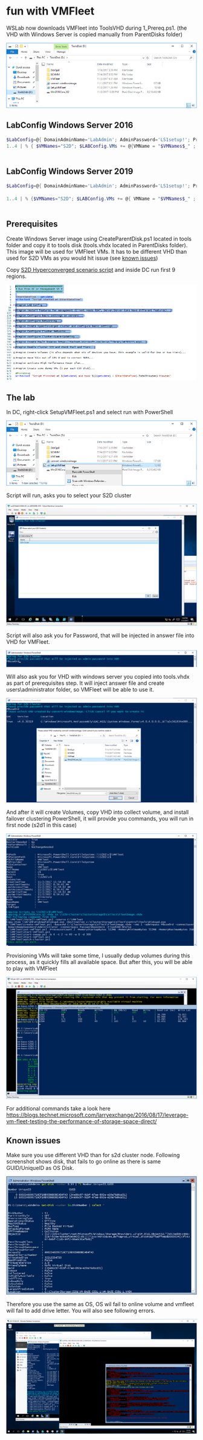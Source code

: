 # fun with VMFleet

WSLab now downloads VMFleet into ToolsVHD during 1_Prereq.ps1. (the VHD with Windows Server is copied manually from ParentDisks folder)

![](/Scenarios/VMFleet/Screenshots/ToolsVHD.png)

## LabConfig Windows Server 2016

```PowerShell
$LabConfig=@{ DomainAdminName='LabAdmin'; AdminPassword='LS1setup!'; Prefix = 'WSLab-'; SwitchName = 'LabSwitch'; DCEdition='4'; AdditionalNetworksConfig=@(); VMs=@()}
1..4 | % { $VMNames="S2D"; $LABConfig.VMs += @{VMName = "$VMNames$_" ; Configuration = 'S2D' ; ParentVHD = 'Win2016Core_G2.vhdx'; SSDNumber = 0; SSDSize=800GB ; HDDNumber = 12; HDDSize= 4TB ;  MemoryStartupBytes= 4GB; NestedVirt=$True }}
 
```

## LabConfig Windows Server 2019

```PowerShell
$LabConfig=@{ DomainAdminName='LabAdmin'; AdminPassword='LS1setup!'; Prefix = 'WSLab2019-'; SwitchName = 'LabSwitch'; DCEdition='4' ; Internet=$false ;AdditionalNetworksConfig=@(); VMs=@()}

1..4 | % {$VMNames="S2D"; $LABConfig.VMs += @{ VMName = "$VMNames$_" ; Configuration = 'S2D' ; ParentVHD = 'Win2019Core_G2.vhdx'; SSDNumber = 0; SSDSize=800GB ; HDDNumber = 12; HDDSize= 4TB ; MemoryStartupBytes= 4GB ; NestedVirt=$True }}
 
```

## Prerequisites

Create Windows Server image using CreateParentDisk.ps1 located in tools folder and copy it to tools disk (tools.vhdx located in ParentDisks folder). This image will be used for VMFleet VMs. It has to be different VHD than used for S2D VMs as you would hit issue (see [known issues](/Scenarios/VMFleet#known-issues))

Copy [S2D Hyperconverged scenario script](https://raw.githubusercontent.com/Microsoft/WSLab/master/Scenarios/S2D%20Hyperconverged/Scenario.ps1) and inside DC run first 9 regions.

![](/Scenarios/VMFleet/Screenshots/scenario.png)

## The lab

In DC, right-click SetupVMFleet.ps1 and select run with PowerShell

![](/Scenarios/VMFleet/Screenshots/VMFleet_Step1.png)

Script will run, asks you to select your S2D cluster

![](/Scenarios/VMFleet/Screenshots/VMFleet_Step2.png)

Script will also ask you for Password, that will be injected in answer file into VHD for VMFleet.

![](/Scenarios/VMFleet/Screenshots/VMFleet_Step3.png)

Will also ask you for VHD with windows server you copied into tools.vhdx as part of prerequisites step. It will inject answer file and create users\administrator folder, so VMFleet will be able to use it.

![](/Scenarios/VMFleet/Screenshots/VMFleet_Step4.png)

And after it will create Volumes, copy VHD into collect volume, and install failover clustering PowerShell, it will provide you commands, you will run in first node (s2d1 in this case)

![](/Scenarios/VMFleet/Screenshots/VMFleet_Step5.png)

Provisioning VMs will take some time, I usually dedup volumes during this process, as it quickly fills all available space. But after this, you will be able to play with VMFleet

![](/Scenarios/VMFleet/Screenshots/VMfleetInAction.png)

For additional commands take a look here https://blogs.technet.microsoft.com/larryexchange/2016/08/17/leverage-vm-fleet-testing-the-performance-of-storage-space-direct/

## Known issues

Make sure you use different VHD than for s2d cluster node. Following screenshot shows disk, that fails to go online as there is same GUID/UniqueID as OS Disk.

![](/Scenarios/VMFleet/Screenshots/Error_wrongVHD.png)

Therefore you use the same as OS, OS wil fail to online volume and vmfleet will fail to add drive letter. You will also see following errors.

![](/Scenarios/VMFleet/Screenshots/Error_wrongVHD1.png)